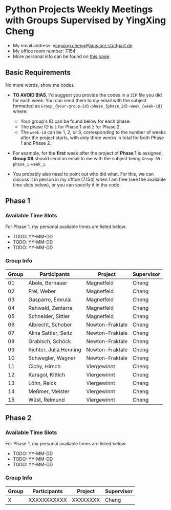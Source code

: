 # Python Projects Weekly Meetings with Groups Supervised by YingXing Cheng

- My email address: yingxing.cheng@ians.uni-stuttgart.de
- My office room number: 7.154
- More personal info can be found on [this page](https://www.ians.uni-stuttgart.de/institute/team/Cheng-00009/).

## Basic Requirements

No more words, show me codes.

- **TO AVOID BIAS**, I'd suggest you provide the codes in a `ZIP` file you did for each week. You can send them to my email with the subject formatted as `Group_{your-group-id}-phase_{phase_id}-week_{week-id}` where:
    - Your group's ID can be found below for each phase.
    - The phase ID is `1` for Phase 1 and `2` for Phase 2.
    - The `week-id` can be 1, 2, or 3, corresponding to the number of weeks after the project starts, with only three weeks in total for both Phase 1 and Phase 2.

- For example, for the **first** week after the project of **Phase 1** is assigned, **Group 09** should send an email to me with the subject being `Group_09-phase_1-week_1`.
- You probably also need to point out who did what. For this, we can discuss it in person in my office (7.154) when I am free (see the available time slots below), or you can specify it in the code.


## Phase 1

### Available Time Slots

For Phase 1, my personal available times are listed below:

- TODO: YY-MM-DD
- TODO: YY-MM-DD
- TODO: YY-MM-DD

### Group Info

| Group | Participants           | Project        | Supervisor |
|-------|------------------------|----------------|------------|
| 01    | Abele, Bernauer        | Magnetfeld     | Cheng      |
| 02    | Frei, Weber            | Magnetfeld     | Cheng      |
| 03    | Gasparro, Emrulai      | Magnetfeld     | Cheng      |
| 04    | Rehwald, Zentarra      | Magnetfeld     | Cheng      |
| 05    | Schneider, Sittler     | Magnetfeld     | Cheng      |
| 06    | Albrecht, Schober      | Newton-Fraktale| Cheng      |
| 07    | Alina Sattler, Seitz   | Newton-Fraktale| Cheng      |
| 08    | Grabisch, Schöck       | Newton-Fraktale| Cheng      |
| 09    | Richter, Julia Henning | Newton-Fraktale| Cheng      |
| 10    | Schwegler, Wagner      | Newton-Fraktale| Cheng      |
| 11    | Cichy, Hirsch          | Viergewinnt    | Cheng      |
| 12    | Karagol, Kittich       | Viergewinnt    | Cheng      |
| 13    | Löhn, Reick            | Viergewinnt    | Cheng      |
| 14    | Meßmer, Meister        | Viergewinnt    | Cheng      |
| 15    | Wüst, Reimund          | Viergewinnt    | Cheng      |

## Phase 2

### Available Time Slots

For Phase 1, my personal available times are listed below:

- TODO: YY-MM-DD
- TODO: YY-MM-DD
- TODO: YY-MM-DD

### Group Info

| Group | Participants | Project | Supervisor |
|-------|--------------|---------|------------|
| X     | XXXXXXXXXXX  | XXXXXXXX| Cheng      |
